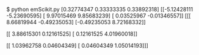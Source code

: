 $ python emScikit.py
[0.32774347 0.33333335 0.33892318]
[[-5.12428111 -5.23690595]
 [ 9.97015469  9.85683239]
 [ 0.03525967 -0.01346557]]
[[[ 8.66819944 -0.49235053]
  [-0.49235053  8.72168332]]

 [[ 3.88615301  0.12161525]
  [ 0.12161525  4.01960018]]

 [[ 1.03962758  0.04604349]
  [ 0.04604349  1.05014193]]]